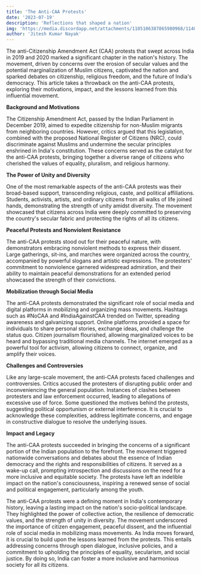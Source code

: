 ```yaml
---
title: 'The Anti-CAA Protests'
date: '2023-07-19'
description: 'Reflections that shaped a nation'
img: 'https://media.discordapp.net/attachments/1105106387865980968/1140730229325844560/caa_protest.jpg'
author: 'Jitesh Kumar Nayak'
---
```


The anti-Citizenship Amendment Act (CAA) protests that swept across India in 2019 and 2020 marked a significant chapter in the nation's history. The movement, driven by concerns over the erosion of secular values and the potential marginalization of Muslim citizens, captivated the nation and sparked debates on citizenship, religious freedom, and the future of India's democracy. This article takes a throwback on the anti-CAA protests, exploring their motivations, impact, and the lessons learned from this influential movement.

**Background and Motivations**

The Citizenship Amendment Act, passed by the Indian Parliament in December 2019, aimed to expedite citizenship for non-Muslim migrants from neighboring countries. However, critics argued that this legislation, combined with the proposed National Register of Citizens (NRC), could discriminate against Muslims and undermine the secular principles enshrined in India's constitution. These concerns served as the catalyst for the anti-CAA protests, bringing together a diverse range of citizens who cherished the values of equality, pluralism, and religious harmony.

**The Power of Unity and Diversity**

One of the most remarkable aspects of the anti-CAA protests was their broad-based support, transcending religious, caste, and political affiliations. Students, activists, artists, and ordinary citizens from all walks of life joined hands, demonstrating the strength of unity amidst diversity. The movement showcased that citizens across India were deeply committed to preserving the country's secular fabric and protecting the rights of all its citizens.

**Peaceful Protests and Nonviolent Resistance**

The anti-CAA protests stood out for their peaceful nature, with demonstrators embracing nonviolent methods to express their dissent. Large gatherings, sit-ins, and marches were organized across the country, accompanied by powerful slogans and artistic expressions. The protesters' commitment to nonviolence garnered widespread admiration, and their ability to maintain peaceful demonstrations for an extended period showcased the strength of their convictions.

**Mobilization through Social Media**

The anti-CAA protests demonstrated the significant role of social media and digital platforms in mobilizing and organizing mass movements. Hashtags such as #NoCAA and #IndiaAgainstCAA trended on Twitter, spreading awareness and galvanizing support. Online platforms provided a space for individuals to share personal stories, exchange ideas, and challenge the status quo. Citizen journalism flourished, allowing marginalized voices to be heard and bypassing traditional media channels. The internet emerged as a powerful tool for activism, allowing citizens to connect, organize, and amplify their voices.

**Challenges and Controversies**

Like any large-scale movement, the anti-CAA protests faced challenges and controversies. Critics accused the protesters of disrupting public order and inconveniencing the general population. Instances of clashes between protesters and law enforcement occurred, leading to allegations of excessive use of force. Some questioned the motives behind the protests, suggesting political opportunism or external interference. It is crucial to acknowledge these complexities, address legitimate concerns, and engage in constructive dialogue to resolve the underlying issues.

**Impact and Legacy**

The anti-CAA protests succeeded in bringing the concerns of a significant portion of the Indian population to the forefront. The movement triggered nationwide conversations and debates about the essence of Indian democracy and the rights and responsibilities of citizens. It served as a wake-up call, prompting introspection and discussions on the need for a more inclusive and equitable society. The protests have left an indelible impact on the nation's consciousness, inspiring a renewed sense of social and political engagement, particularly among the youth.

The anti-CAA protests were a defining moment in India's contemporary history, leaving a lasting impact on the nation's socio-political landscape. They highlighted the power of collective action, the resilience of democratic values, and the strength of unity in diversity. The movement underscored the importance of citizen engagement, peaceful dissent, and the influential role of social media in mobilizing mass movements. As India moves forward, it is crucial to build upon the lessons learned from the protests. This entails addressing concerns through open dialogue, inclusive policies, and a commitment to upholding the principles of equality, secularism, and social justice. By doing so, India can foster a more inclusive and harmonious society for all its citizens.
